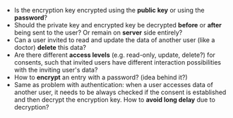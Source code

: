 - Is the encryption key encrypted using the **public key** or using the **password**?
- Should the private key and encrypted key be decrypted **before** or **after** being sent to the user? Or remain on **server** side entirely?
- Can a user invited to read and update the data of another user (like a doctor) **delete** this data?
- Are there different **access levels** (e.g. read-only, update, delete?) for consents, such that invited users have different interaction possibilities with the inviting user's data?
- How to **encrypt** an entry with a password? (idea behind it?)
- Same as problem with authentication: when a user accesses data of another user, it needs to be always checked if the consent is established and then decrypt the encryption key. How to **avoid long delay** due to decryption?